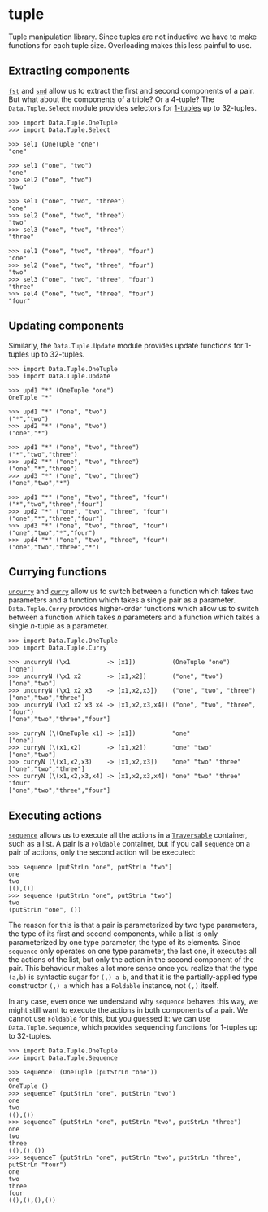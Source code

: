 tuple
=====

Tuple manipulation library.  Since tuples are not inductive we have to make functions for each tuple size.  Overloading makes this less painful to use.


Extracting components
---

[`fst`](https://hackage.haskell.org/package/base/docs/Prelude.html#v:fst) and [`snd`](https://hackage.haskell.org/package/base/docs/Prelude.html#v:snd) allow us to extract the first and second components of a pair.  But what about the components of a triple? Or a 4-tuple? The `Data.Tuple.Select` module provides selectors for [1-tuples](http://hackage.haskell.org/package/OneTuple) up to 32-tuples.

    >>> import Data.Tuple.OneTuple
    >>> import Data.Tuple.Select

    >>> sel1 (OneTuple "one")
    "one"

    >>> sel1 ("one", "two")
    "one"
    >>> sel2 ("one", "two")
    "two"

    >>> sel1 ("one", "two", "three")
    "one"
    >>> sel2 ("one", "two", "three")
    "two"
    >>> sel3 ("one", "two", "three")
    "three"

    >>> sel1 ("one", "two", "three", "four")
    "one"
    >>> sel2 ("one", "two", "three", "four")
    "two"
    >>> sel3 ("one", "two", "three", "four")
    "three"
    >>> sel4 ("one", "two", "three", "four")
    "four"


Updating components
---

Similarly, the `Data.Tuple.Update` module provides update functions for 1-tuples up to 32-tuples.

    >>> import Data.Tuple.OneTuple
    >>> import Data.Tuple.Update

    >>> upd1 "*" (OneTuple "one")
    OneTuple "*"

    >>> upd1 "*" ("one", "two")
    ("*","two")
    >>> upd2 "*" ("one", "two")
    ("one","*")

    >>> upd1 "*" ("one", "two", "three")
    ("*","two","three")
    >>> upd2 "*" ("one", "two", "three")
    ("one","*","three")
    >>> upd3 "*" ("one", "two", "three")
    ("one","two","*")

    >>> upd1 "*" ("one", "two", "three", "four")
    ("*","two","three","four")
    >>> upd2 "*" ("one", "two", "three", "four")
    ("one","*","three","four")
    >>> upd3 "*" ("one", "two", "three", "four")
    ("one","two","*","four")
    >>> upd4 "*" ("one", "two", "three", "four")
    ("one","two","three","*")


Currying functions
---

[`uncurry`](https://hackage.haskell.org/package/base/docs/Prelude.html#v:uncurry) and [`curry`](https://hackage.haskell.org/package/base/docs/Prelude.html#v:curry) allow us to switch between a function which takes two parameters and a function which takes a single pair as a parameter.  `Data.Tuple.Curry` provides higher-order functions which allow us to switch between a function which takes _n_ parameters and a function which takes a single _n_-tuple as a parameter.

    >>> import Data.Tuple.OneTuple
    >>> import Data.Tuple.Curry

    >>> uncurryN (\x1          -> [x1])          (OneTuple "one")
    ["one"]
    >>> uncurryN (\x1 x2       -> [x1,x2])       ("one", "two")
    ["one","two"]
    >>> uncurryN (\x1 x2 x3    -> [x1,x2,x3])    ("one", "two", "three")
    ["one","two","three"]
    >>> uncurryN (\x1 x2 x3 x4 -> [x1,x2,x3,x4]) ("one", "two", "three", "four")
    ["one","two","three","four"]

    >>> curryN (\(OneTuple x1) -> [x1])          "one"
    ["one"]
    >>> curryN (\(x1,x2)       -> [x1,x2])       "one" "two"
    ["one","two"]
    >>> curryN (\(x1,x2,x3)    -> [x1,x2,x3])    "one" "two" "three"
    ["one","two","three"]
    >>> curryN (\(x1,x2,x3,x4) -> [x1,x2,x3,x4]) "one" "two" "three" "four"
    ["one","two","three","four"]


Executing actions
---

[`sequence`](https://hackage.haskell.org/package/base-4.11.1.0/docs/Data-Traversable.html#v:sequence) allows us to execute all the actions in a [`Traversable`](https://hackage.haskell.org/package/base-4.11.1.0/docs/Data-Traversable.html#t:Traversable) container, such as a list.  A pair is a `Foldable` container, but if you call `sequence` on a pair of actions, only the second action will be executed:

    >>> sequence [putStrLn "one", putStrLn "two"]
    one
    two
    [(),()]
    >>> sequence (putStrLn "one", putStrLn "two")
    two
    (putStrLn "one", ())

The reason for this is that a pair is parameterized by two type parameters, the type of its first and second components, while a list is only parameterized by one type parameter, the type of its elements.  Since `sequence` only operates on one type parameter, the last one, it executes all the actions of the list, but only the action in the second component of the pair.  This behaviour makes a lot more sense once you realize that the type `(a,b)` is syntactic sugar for `(,) a b`, and that it is the partially-applied type constructor `(,) a` which has a `Foldable` instance, not `(,)` itself.

In any case, even once we understand why `sequence` behaves this way, we might still want to execute the actions in both components of a pair.  We cannot use `Foldable` for this, but you guessed it: we can use `Data.Tuple.Sequence`, which provides sequencing functions for 1-tuples up to 32-tuples.

    >>> import Data.Tuple.OneTuple
    >>> import Data.Tuple.Sequence

    >>> sequenceT (OneTuple (putStrLn "one"))
    one
    OneTuple ()
    >>> sequenceT (putStrLn "one", putStrLn "two")
    one
    two
    ((),())
    >>> sequenceT (putStrLn "one", putStrLn "two", putStrLn "three")
    one
    two
    three
    ((),(),())
    >>> sequenceT (putStrLn "one", putStrLn "two", putStrLn "three", putStrLn "four")
    one
    two
    three
    four
    ((),(),(),())
